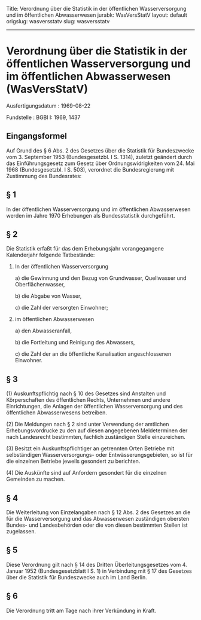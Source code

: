 Title: Verordnung über die Statistik in der öffentlichen Wasserversorgung und im öffentlichen
  Abwasserwesen
jurabk: WasVersStatV
layout: default
origslug: wasversstatv
slug: wasversstatv

---

# Verordnung über die Statistik in der öffentlichen Wasserversorgung und im öffentlichen Abwasserwesen (WasVersStatV)

Ausfertigungsdatum
:   1969-08-22

Fundstelle
:   BGBl I: 1969, 1437



## Eingangsformel

Auf Grund des § 6 Abs. 2 des Gesetzes über die Statistik für
Bundeszwecke vom 3. September 1953 (Bundesgesetzbl. I S. 1314),
zuletzt geändert durch das Einführungsgesetz zum Gesetz über
Ordnungswidrigkeiten vom 24. Mai 1968 (Bundesgesetzbl. I S. 503),
verordnet die Bundesregierung mit Zustimmung des Bundesrates:


## § 1

In der öffentlichen Wasserversorgung und im öffentlichen Abwasserwesen
werden im Jahre 1970 Erhebungen als Bundesstatistik durchgeführt.


## § 2

Die Statistik erfaßt für das dem Erhebungsjahr vorangegangene
Kalenderjahr folgende Tatbestände:

1.  In der öffentlichen Wasserversorgung

    a)  die Gewinnung und den Bezug von Grundwasser, Quellwasser und
        Oberflächenwasser,


    b)  die Abgabe von Wasser,


    c)  die Zahl der versorgten Einwohner;





2.  im öffentlichen Abwasserwesen

    a)  den Abwasseranfall,


    b)  die Fortleitung und Reinigung des Abwassers,


    c)  die Zahl der an die öffentliche Kanalisation angeschlossenen
        Einwohner.








## § 3

(1) Auskunftspflichtig nach § 10 des Gesetzes sind Anstalten und
Körperschaften des öffentlichen Rechts, Unternehmen und andere
Einrichtungen, die Anlagen der öffentlichen Wasserversorgung und des
öffentlichen Abwasserwesens betreiben.

(2) Die Meldungen nach § 2 sind unter Verwendung der amtlichen
Erhebungsvordrucke zu den auf diesen angegebenen Meldeterminen der
nach Landesrecht bestimmten, fachlich zuständigen Stelle einzureichen.

(3) Besitzt ein Auskunftspflichtiger an getrennten Orten Betriebe mit
selbständigen Wasserversorgungs- oder Entwässerungsgebieten, so ist
für die einzelnen Betriebe jeweils gesondert zu berichten.

(4) Die Auskünfte sind auf Anfordern gesondert für die einzelnen
Gemeinden zu machen.


## § 4

Die Weiterleitung von Einzelangaben nach § 12 Abs. 2 des Gesetzes an
die für die Wasserversorgung und das Abwasserwesen zuständigen
obersten Bundes- und Landesbehörden oder die von diesen bestimmten
Stellen ist zugelassen.


## § 5

Diese Verordnung gilt nach § 14 des Dritten Überleitungsgesetzes vom
4\. Januar 1952 (Bundesgesetzblatt I S. 1) in Verbindung mit § 17 des
Gesetzes über die Statistik für Bundeszwecke auch im Land Berlin.


## § 6

Die Verordnung tritt am Tage nach ihrer Verkündung in Kraft.


